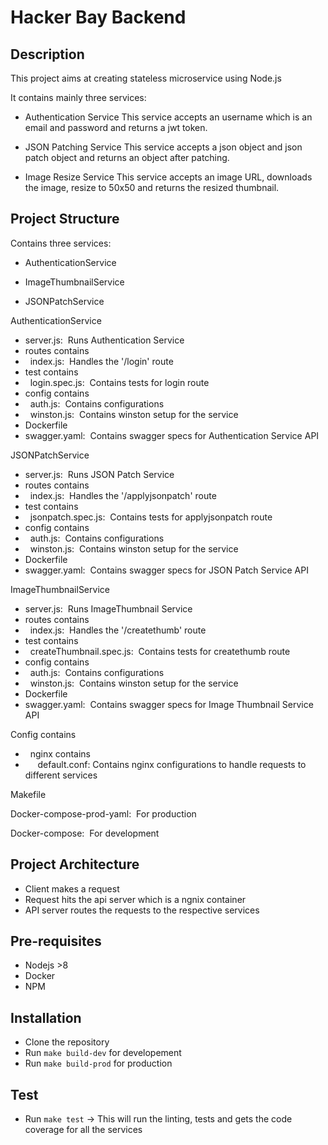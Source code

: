 # Hacker Bay Backend

## Description

This project aims at creating stateless microservice using Node.js<br>

It contains mainly three services:
  - Authentication Service
    This service accepts an username which is an email and password and returns a jwt token.
  
  - JSON Patching Service
    This service accepts a json object and json patch object and returns an object after patching.

  - Image Resize Service
    This service accepts an image URL, downloads the image, resize to 50x50 and returns the resized thumbnail.

## Project Structure

Contains three services:

  - AuthenticationService

  - ImageThumbnailService

  - JSONPatchService

AuthenticationService

  - server.js: &nbsp;Runs Authentication Service
  - routes contains
  - &nbsp;&nbsp;index.js: &nbsp;Handles the '/login' route
  - test contains
  - &nbsp;&nbsp;login.spec.js: &nbsp;Contains tests for login route
  - config contains
  - &nbsp;&nbsp;auth.js: &nbsp;Contains configurations
  - &nbsp;&nbsp;winston.js: &nbsp;Contains winston setup for the service
  - Dockerfile
  - swagger.yaml: &nbsp;Contains swagger specs for Authentication Service API

JSONPatchService

  - server.js: &nbsp;Runs JSON Patch Service
  - routes contains
  - &nbsp;&nbsp;index.js: &nbsp;Handles the '/applyjsonpatch' route
  - test contains
  - &nbsp;&nbsp;jsonpatch.spec.js: &nbsp;Contains tests for applyjsonpatch route
  - config contains
  - &nbsp;&nbsp;auth.js: &nbsp;Contains configurations
  - &nbsp;&nbsp;winston.js: &nbsp;Contains winston setup for the service
  - Dockerfile
  - swagger.yaml: &nbsp;Contains swagger specs for JSON Patch Service API

ImageThumbnailService

  - server.js: &nbsp;Runs ImageThumbnail Service
  - routes contains
  - &nbsp;&nbsp;index.js: &nbsp;Handles the '/createthumb' route
  - test contains
  - &nbsp;&nbsp;createThumbnail.spec.js: &nbsp;Contains tests for createthumb route
  - config contains
  - &nbsp;&nbsp;auth.js: &nbsp;Contains configurations
  - &nbsp;&nbsp;winston.js: &nbsp;Contains winston setup for the service
  - Dockerfile
  - swagger.yaml: &nbsp;Contains swagger specs for Image Thumbnail Service API

Config contains
- &nbsp;&nbsp;nginx contains
- &nbsp;&nbsp;&nbsp;&nbsp;&nbsp;default.conf: Contains nginx configurations to handle requests to different services

Makefile

Docker-compose-prod-yaml: &nbsp;For production

Docker-compose: &nbsp;For development

## Project Architecture

- Client makes a request
- Request hits the api server which is a ngnix container
- API server routes the requests to the respective services

## Pre-requisites

- Nodejs >8
- Docker
- NPM

## Installation

- Clone the repository
- Run `make build-dev` for developement
- Run `make build-prod` for production

## Test

- Run `make test` -> This will run the linting, tests and gets the code coverage for all the services


